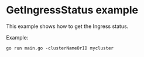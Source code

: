 # GetIngressStatus example

This example shows how to get the Ingress status.

Example: 

```
go run main.go -clusterNameOrID mycluster
```